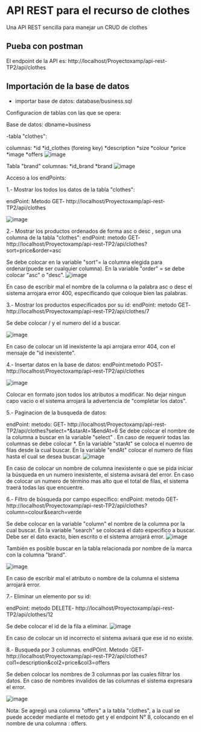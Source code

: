 # API REST para el recurso de clothes
Una API REST sencilla para manejar un CRUD de clothes


## Pueba con postman
El endpoint de la API es: http://localhost/Proyectoxamp/api-rest-TP2/api/clothes

## Importación de  la base de datos
- importar base de datos: database/business.sql

Configuracion de tablas con las que se opera:

Base de datos: 
dbname=business

-tabla "clothes":

columnas:
*id
*id_clothes (foreing key)
*description
*size
*colour
*price
*image
*offers
![image](https://user-images.githubusercontent.com/112092368/201440576-409da508-8b67-408f-b092-f3c34d7a5238.png)


Tabla "brand"
columnas:
*id_brand
*brand
![image](https://user-images.githubusercontent.com/112092368/201440634-085b6678-ab2c-4aa9-b193-ce2e8b3570e9.png)


Acceso a los endPoints:

1.- Mostrar los todos los datos de la tabla "clothes":

endPoint: Metodo GET- http://localhost/Proyectoxamp/api-rest-TP2/api/clothes



![image](https://user-images.githubusercontent.com/112092368/201440783-b244b545-3fbe-4778-a828-1d903c767a9c.png)


2.- Mostrar los productos ordenados de forma asc o desc , segun una columna de la tabla "clothes":
 endPoint: metodo GET- http://localhost/Proyectoxamp/api-rest-TP2/api/clothes?sort=price&order=asc

Se debe colocar en la variable "sort"= la columna elegida para ordenar(puede ser cualquier columna).
En la variable  "order" = se debe colocar "asc" o "desc".
![image](https://user-images.githubusercontent.com/112092368/201441245-a3068dca-0d01-4fe8-a929-9fea160f6a89.png)

En caso de escribir mal el nombre de la columna o la palabra asc o desc el sistema arrojara error 400, especificando que coloque bien las palabras.



3.- Mostrar los productos especificados por su id:
endPoint: metodo GET- http://localhost/Proyectoxamp/api-rest-TP2/api/clothes/7

Se debe colocar / y el numero del id a buscar.

![image](https://user-images.githubusercontent.com/112092368/201441640-ef4864c5-9bd9-450d-8196-6c5e739b8b8e.png)

En caso de colocar un id inexistente la api arrojara error 404, con el mensaje de "id inexistente".

4.- Insertar datos en la base de datos:
endPoint:metodo POST- http://localhost/Proyectoxamp/api-rest-TP2/api/clothes

![image](https://user-images.githubusercontent.com/112092368/201441854-c8095429-8abd-4e76-9d18-e70b9f4befbc.png)

Colocar en formato json  todos los atributos a modificar. No dejar ningun capo vacio o el sistema arrojará la advertencia de "completar los datos".

5.- Paginacion de la busqueda de datos:

endPoint: metodo: GET- http://localhost/Proyectoxamp/api-rest-TP2/api/clothes?select=*&starAt=1&endAt=6
Se debe colocar el nombre de la columna a buscar en la variable "select" . En caso de requerir todas las columnas se debe colocar *.
En la variable "starAt" se coloca el nuemro de filas desde la cual buscar.
En la variable "endAt" colocar el numero de filas hasta el cual se desea buscar.
![image](https://user-images.githubusercontent.com/112092368/201442546-4de43d86-6645-4a55-8313-eb9870574977.png)

En caso de colocar un nombre de columna inexistente  o que se pida iniciar la búsqueda en un numero inexistente, el sistema avisará del error. En caso de colocar un numero de término mas alto que el total de filas, el sistema traerá todas las que encuentre.

6.- Filtro de búsqueda por campo específico:
endPoint: metodo GET- http://localhost/Proyectoxamp/api-rest-TP2/api/clothes?column=colour&search=verde

Se debe colocar en la variable "column" el nombre de la columna por la cual buscar.
En la variable "search" se colocará el dato especifico a buscar. Debe ser el dato exacto, bien escrito o el sistema arrojará error.
![image](https://user-images.githubusercontent.com/112092368/201443058-86e6050e-5652-4de5-a2f8-59e442de3532.png)

También es posible buscar en la tabla relacionada por nombre de la marca con la columna "brand".

![image](https://user-images.githubusercontent.com/112092368/201443273-063755f3-556f-4a7d-9547-484600729467.png)

En caso de escribir mal el atributo o nombre de la columna el sistema arrojará error.

7.- Eliminar un elemento por su id:

endPoint: metodo DELETE- http://localhost/Proyectoxamp/api-rest-TP2/api/clothes/12

Se debe colocar el id de la fila a eliminar.
![image](https://user-images.githubusercontent.com/112092368/201443544-6b66a70e-766b-434e-986e-7d2d5d15b2ad.png)

En caso de colocar un id incorrecto el sistema avisará que ese id no existe.

8.- Busqueda por 3 columnas.
endPOint. Metodo :GET- http://localhost/Proyectoxamp/api-rest-TP2/api/clothes?col1=description&col2=price&col3=offers

Se deben colocar los nombres de 3 columnas por las cuales filtrar los datos.
En caso de nombres invalidos de las columnas el sistema expresara el error.



![image](https://user-images.githubusercontent.com/112092368/201446818-15efb279-9957-49df-953e-d146234ebecf.png)



Nota:
Se agregó una columna "offers" a la tabla "clothes", a la cual se puede acceder mediante el metodo get y el endpoint N° 8, colocando en el nombre de una columna : offers.














